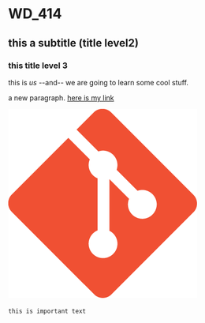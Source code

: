 # WD_414
## this a subtitle (title level2)
### this title level 3
this is *us*  --and-- we are going to learn some cool stuff.

a new paragraph. [here is my link](https://google.com)

![a sample image](./images/git-logo.png)

`this is important text`